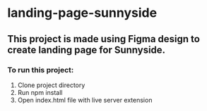 # landing-page-sunnyside

## This project is made using Figma design to create landing page for Sunnyside.

### To run this project:
1. Clone project directory
2. Run npm install
3. Open index.html file with live server extension